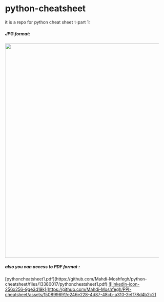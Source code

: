 # python-cheatsheet
it is a repo for python cheat sheet
✨part 1:
<h5>JPG format:</h5>
<img src="!https://github.com/Mahdi-Moshfegh/python-cheatsheet/assets/150899691/b8f3157a-ee51-46e4-aa11-451a58e0f2d1" width="905" height="700">
<h5>also you can access to PDF format :</h5>
[pythoncheatsheet1.pdf](https://github.com/Mahdi-Moshfegh/python-cheatsheet/files/13380017/pythoncheatsheet1.pdf)
 <a class="libutton" href="https://www.linkedin.com/comm/mynetwork/discovery-see-all?usecase=PEOPLE_FOLLOWS&followMember=mahdi-moshfegh-650773267" target="_blank">![linkedin-icon-256x256-9ge3d19k](https://github.com/Mahdi-Moshfegh/PPI-cheatsheet/assets/150899691/e246e228-4d87-48cb-a310-2eff78d4b2c2)
</a>
